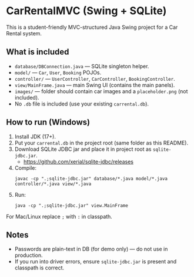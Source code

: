# CarRentalMVC (Swing + SQLite)
This is a student-friendly MVC-structured Java Swing project for a Car Rental system.

## What is included
- `database/DBConnection.java` — SQLite singleton helper.
- `model/` — `Car`, `User`, `Booking` POJOs.
- `controller/` — `UserController`, `CarController`, `BookingController`.
- `view/MainFrame.java` — main Swing UI (contains the main panels).
- `images/` — folder should contain car images and a `placeholder.png` (not included).
- No `.db` file is included (use your existing `carrental.db`).

## How to run (Windows)
1. Install JDK (17+).
2. Put your `carrental.db` in the project root (same folder as this README).
3. Download SQLite JDBC jar and place it in project root as `sqlite-jdbc.jar`.
   - https://github.com/xerial/sqlite-jdbc/releases
4. Compile:
   ```
   javac -cp ".;sqlite-jdbc.jar" database/*.java model/*.java controller/*.java view/*.java
   ```
5. Run:
   ```
   java -cp ".;sqlite-jdbc.jar" view.MainFrame
   ```

For Mac/Linux replace `;` with `:` in classpath.


## Notes
- Passwords are plain-text in DB (for demo only) — do not use in production.
- If you run into driver errors, ensure `sqlite-jdbc.jar` is present and classpath is correct.
